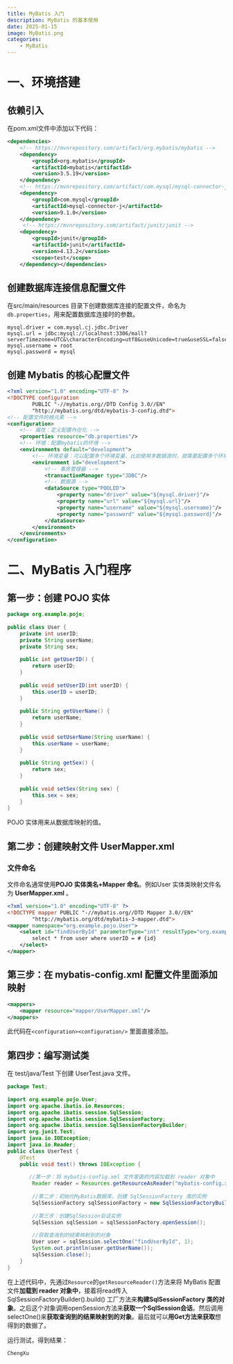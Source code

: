 ```yaml
---
title: MyBatis 入门
description: MyBatis 的基本使用
date: 2025-01-15
image: MyBatis.png
categories:
    - MyBatis
---
```


# 一、环境搭建

## 依赖引入

在pom.xml文件中添加以下代码：
```xml
<dependencies>  
    <!-- https://mvnrepository.com/artifact/org.mybatis/mybatis -->  
    <dependency>  
        <groupId>org.mybatis</groupId>  
        <artifactId>mybatis</artifactId>  
        <version>3.5.19</version>  
    </dependency>    
    <!-- https://mvnrepository.com/artifact/com.mysql/mysql-connector-j -->  
    <dependency>  
        <groupId>com.mysql</groupId>  
        <artifactId>mysql-connector-j</artifactId>  
        <version>9.1.0</version>  
    </dependency>   
     <!-- https://mvnrepository.com/artifact/junit/junit -->  
    <dependency>  
        <groupId>junit</groupId>  
        <artifactId>junit</artifactId>  
        <version>4.13.2</version>  
        <scope>test</scope>  
    </dependency></dependencies>
```

## 创建数据库连接信息配置文件

在src/main/resources 目录下创建数据库连接的配置文件，命名为`db.properties`，用来配置数据库连接时的参数。
```properties
mysql.driver = com.mysql.cj.jdbc.Driver  
mysql.url = jdbc:mysql://localhost:3306/mall?serverTimezone=UTC&\characterEncoding=utf8&useUnicode=true&useSSL=false  
mysql.username = root  
mysql.password = mysql
```

## 创建 Mybatis 的核心配置文件

```xml
<?xml version="1.0" encoding="UTF-8" ?>  
<!DOCTYPE configuration  
        PUBLIC "-//mybatis.org//DTD Config 3.0//EN"  
        "http://mybatis.org/dtd/mybatis-3-config.dtd">  
<!-- 配置文件的根元素 -->  
<configuration>  
    <!-- 属性：定义配置外在化 -->  
    <properties resource="db.properties"/>  
    <!-- 环境：配置mybatis的环境 -->  
    <environments default="development">  
        <!-- 环境变量：可以配置多个环境变量，比如使用多数据源时，就需要配置多个环境变量 -->  
        <environment id="development">  
            <!-- 事务管理器 -->  
            <transactionManager type="JDBC"/>  
            <!-- 数据源 -->  
            <dataSource type="POOLED">  
                <property name="driver" value="${mysql.driver}"/>  
                <property name="url" value="${mysql.url}"/>  
                <property name="username" value="${mysql.username}"/>  
                <property name="password" value="${mysql.password}"/>  
            </dataSource>        
        </environment>    
    </environments>
</configuration>
```

# 二、MyBatis 入门程序

## 第一步：创建 POJO 实体

```java
package org.example.pojo;  
  
public class User {  
    private int userID;  
    private String userName;  
    private String sex;  
  
    public int getUserID() {  
        return userID;  
    }  
  
    public void setUserID(int userID) {  
        this.userID = userID;  
    }  
  
    public String getUserName() {  
        return userName;  
    }  
  
    public void setUserName(String userName) {  
        this.userName = userName;  
    }  
  
    public String getSex() {  
        return sex;  
    }  
  
    public void setSex(String sex) {  
        this.sex = sex;  
    }  
}
```


POJO 实体用来从数据库映射的值。

## 第二步：创建映射文件 UserMapper.xml

### 文件命名

文件命名通常使用**POJO 实体类名+Mapper 命名**。例如User 实体类映射文件名为    **UserMapper.xml** 。

```xml
<?xml version="1.0" encoding="UTF-8" ?>  
<!DOCTYPE mapper PUBLIC "-//mybatis.org//DTD Mapper 3.0//EN"  
        "http://mybatis.org/dtd/mybatis-3-mapper.dtd">  
<mapper namespace="org.example.pojo.User">  
    <select id="findUserById" parameterType="int" resultType="org.example.pojo.User">  
        select * from user where userID = # {id}  
    </select>  
</mapper>
```

## 第三步：在 mybatis-config.xml 配置文件里面添加映射

```xml
<mappers>  
    <mapper resource="mapper/UserMapper.xml"/>  
</mappers>
```
 此代码在`<configuration><configuration/>` 里面直接添加。

## 第四步：编写测试类

在 test/java/Test 下创建 UserTest.java 文件。
```java
package Test;  
  
import org.example.pojo.User;  
import org.apache.ibatis.io.Resources;  
import org.apache.ibatis.session.SqlSession;  
import org.apache.ibatis.session.SqlSessionFactory;  
import org.apache.ibatis.session.SqlSessionFactoryBuilder;  
import org.junit.Test;  
import java.io.IOException;  
import java.io.Reader;  
public class UserTest {  
    @Test  
    public void test() throws IOException {  
  
       //第一步：将 mybatis-config.xml 文件里面的内容加载到 reader 对象中  
        Reader reader = Resources.getResourceAsReader("mybatis-config.xml");  
  
        //第二步：初始化MyBatis数据库，创建 SqlSessionFactory 类的实例  
        SqlSessionFactory sqlSessionFactory = new SqlSessionFactoryBuilder().build(reader);  
  
        //第三步：创建SqlSession会话实例  
        SqlSession sqlSession = sqlSessionFactory.openSession();  
  
        //获取查询到的结果映射到的对象  
        User user = sqlSession.selectOne("findUserById", 1);  
        System.out.println(user.getUserName());  
        sqlSession.close();  
    }  
}
```

在上述代码中，先通过`Resource`的`getResourceReader()`方法来将 MyBatis 配置文件**加载到 reader 对象中**，接着将read传入 SqlSessionFactoryBuilder().build() 工厂方法来**构建SqlSessionFactory 类的对象**。之后这个对象调用openSession方法来**获取一个SqlSession会话**。然后调用selectOne()来**获取查询到的结果映射到的对象**。最后就可以**用Get方法来获取**想得到的数据了。

运行测试，得到结果：
```console
ChengXu
```
